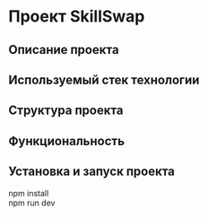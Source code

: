 # Проект SkillSwap



## Описание проекта

## Используемый стек технологии
## Структура проекта
## Функциональность
## Установка и запуск проекта
npm install  
npm run dev

